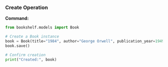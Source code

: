 ### Create Operation

**Command:**

```python
from bookshelf.models import Book

# Create a Book instance
book = Book(title="1984", author="George Orwell", publication_year=1949)
book.save()

# Confirm creation
print("Created:", book)

